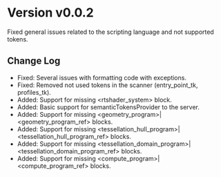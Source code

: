 # Version v0.0.2

Fixed general issues related to the scripting language and not supported tokens.

## Change Log

- Fixed: Several issues with formatting code with exceptions.
- Fixed: Removed not used tokens in the scanner (entry_point_tk, profiles_tk).
- Added: Support for missing <rtshader_system> block.
- Added: Basic support for semanticTokensProvider to the server.
- Added: Support for missing <geometry_program>|<geometry_program_ref> blocks.
- Added: Support for missing <tessellation_hull_program>|<tessellation_hull_program_ref> blocks.
- Added: Support for missing <tessellation_domain_program>|<tessellation_domain_program_ref> blocks.
- Added: Support for missing <compute_program>|<compute_program_ref> blocks.

